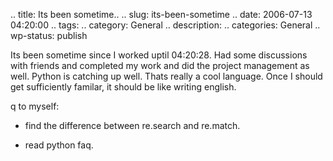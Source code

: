 .. title: Its been sometime..
.. slug: its-been-sometime
.. date: 2006-07-13 04:20:00
.. tags: 
.. category: General
.. description: 
.. categories: General
.. wp-status: publish

<html><body><p>Its been sometime since I worked uptil  04:20:28. Had some discussions with friends and completed my work and did the project management as well. Python is catching up well. Thats really a cool language. Once I should get sufficiently familar, it should be like writing english.

q to myself:

* find the difference between re.search and re.match.

* read python faq.</p></body></html>
